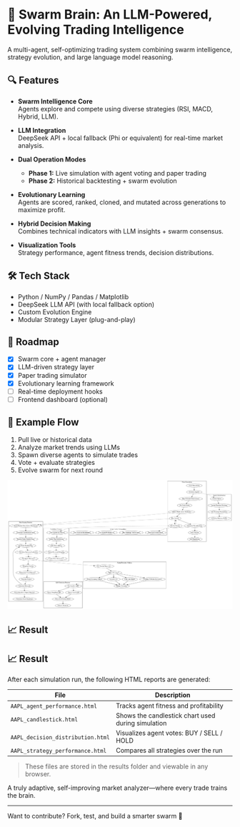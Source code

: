 # 🧠 Swarm Brain: An LLM-Powered, Evolving Trading Intelligence

A multi-agent, self-optimizing trading system combining swarm intelligence, strategy evolution, and large language model reasoning.

## 🔍 Features

- **Swarm Intelligence Core**  
  Agents explore and compete using diverse strategies (RSI, MACD, Hybrid, LLM).

- **LLM Integration**  
  DeepSeek API + local fallback (Phi or equivalent) for real-time market analysis.

- **Dual Operation Modes**
  - **Phase 1:** Live simulation with agent voting and paper trading  
  - **Phase 2:** Historical backtesting + swarm evolution

- **Evolutionary Learning**  
  Agents are scored, ranked, cloned, and mutated across generations to maximize profit.

- **Hybrid Decision Making**  
  Combines technical indicators with LLM insights + swarm consensus.

- **Visualization Tools**  
  Strategy performance, agent fitness trends, decision distributions.

## 🛠 Tech Stack

- Python / NumPy / Pandas / Matplotlib  
- DeepSeek LLM API (with local fallback option)  
- Custom Evolution Engine  
- Modular Strategy Layer (plug-and-play)

## 🚧 Roadmap

- [x] Swarm core + agent manager  
- [x] LLM-driven strategy layer  
- [x] Paper trading simulator  
- [x] Evolutionary learning framework  
- [ ] Real-time deployment hooks  
- [ ] Frontend dashboard (optional)

## 📎 Example Flow

1. Pull live or historical data  
2. Analyze market trends using LLMs  
3. Spawn diverse agents to simulate trades  
4. Vote + evaluate strategies  
5. Evolve swarm for next round

<p align="center">
  <img src="full_trading_system_flowchart.png" alt="Swarm Brain Flowchart" width="600"/>
</p>

## 📈 Result
## 📈 Result

After each simulation run, the following HTML reports are generated:

| File | Description |
|------|-------------|
| `AAPL_agent_performance.html` | Tracks agent fitness and profitability |
| `AAPL_candlestick.html` | Shows the candlestick chart used during simulation |
| `AAPL_decision_distribution.html` | Visualizes agent votes: BUY / SELL / HOLD |
| `AAPL_strategy_performance.html` | Compares all strategies over the run |

> These files are stored in the results folder and viewable in any browser.

A truly adaptive, self-improving market analyzer—where every trade trains the brain.

---

Want to contribute? Fork, test, and build a smarter swarm 🐜
